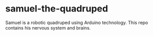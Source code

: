 # samuel-the-quadruped
Samuel is a robotic quadruped using Arduino technology. This repo contains his nervous system and brains.
